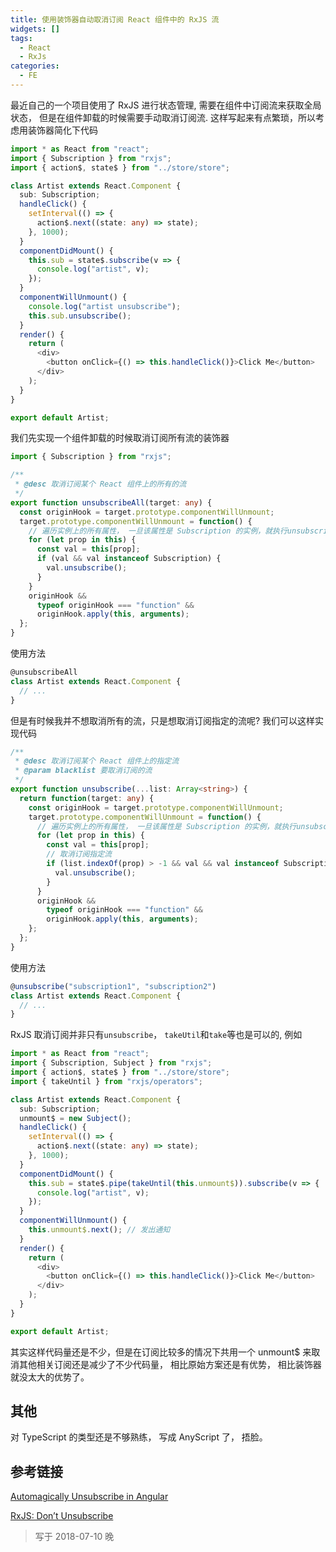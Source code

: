 ```yaml
---
title: 使用装饰器自动取消订阅 React 组件中的 RxJS 流
widgets: []
tags:
  - React
  - RxJs
categories:
  - FE
---
```


最近自己的一个项目使用了 RxJS 进行状态管理, 需要在组件中订阅流来获取全局状态， 但是在组件卸载的时候需要手动取消订阅流.
这样写起来有点繁琐，所以考虑用装饰器简化下代码

```typescript
import * as React from "react";
import { Subscription } from "rxjs";
import { action$, state$ } from "../store/store";

class Artist extends React.Component {
  sub: Subscription;
  handleClick() {
    setInterval(() => {
      action$.next((state: any) => state);
    }, 1000);
  }
  componentDidMount() {
    this.sub = state$.subscribe(v => {
      console.log("artist", v);
    });
  }
  componentWillUnmount() {
    console.log("artist unsubscribe");
    this.sub.unsubscribe();
  }
  render() {
    return (
      <div>
        <button onClick={() => this.handleClick()}>Click Me</button>
      </div>
    );
  }
}

export default Artist;
```

<!--more-->

我们先实现一个组件卸载的时候取消订阅所有流的装饰器

```typescript
import { Subscription } from "rxjs";

/**
 * @desc 取消订阅某个 React 组件上的所有的流
 */
export function unsubscribeAll(target: any) {
  const originHook = target.prototype.componentWillUnmount;
  target.prototype.componentWillUnmount = function() {
    // 遍历实例上的所有属性， 一旦该属性是 Subscription 的实例，就执行unsubscribe
    for (let prop in this) {
      const val = this[prop];
      if (val && val instanceof Subscription) {
        val.unsubscribe();
      }
    }
    originHook &&
      typeof originHook === "function" &&
      originHook.apply(this, arguments);
  };
}
```

使用方法

```typescript
@unsubscribeAll
class Artist extends React.Component {
  // ...
}
```

但是有时候我并不想取消所有的流，只是想取消订阅指定的流呢? 我们可以这样实现代码

```typescript
/**
 * @desc 取消订阅某个 React 组件上的指定流
 * @param blacklist 要取消订阅的流
 */
export function unsubscribe(...list: Array<string>) {
  return function(target: any) {
    const originHook = target.prototype.componentWillUnmount;
    target.prototype.componentWillUnmount = function() {
      // 遍历实例上的所有属性， 一旦该属性是 Subscription 的实例，就执行unsubscribe
      for (let prop in this) {
        const val = this[prop];
        // 取消订阅指定流
        if (list.indexOf(prop) > -1 && val && val instanceof Subscription) {
          val.unsubscribe();
        }
      }
      originHook &&
        typeof originHook === "function" &&
        originHook.apply(this, arguments);
    };
  };
}
```

使用方法

```typescript
@unsubscribe("subscription1", "subscription2")
class Artist extends React.Component {
  // ...
}
```

RxJS 取消订阅并非只有`unsubscribe`， `takeUtil`和`take`等也是可以的, 例如

```typescript
import * as React from "react";
import { Subscription, Subject } from "rxjs";
import { action$, state$ } from "../store/store";
import { takeUntil } from "rxjs/operators";

class Artist extends React.Component {
  sub: Subscription;
  unmount$ = new Subject();
  handleClick() {
    setInterval(() => {
      action$.next((state: any) => state);
    }, 1000);
  }
  componentDidMount() {
    this.sub = state$.pipe(takeUntil(this.unmount$)).subscribe(v => {
      console.log("artist", v);
    });
  }
  componentWillUnmount() {
    this.unmount$.next(); // 发出通知
  }
  render() {
    return (
      <div>
        <button onClick={() => this.handleClick()}>Click Me</button>
      </div>
    );
  }
}

export default Artist;
```

其实这样代码量还是不少，但是在订阅比较多的情况下共用一个 unmount$ 来取消其他相关订阅还是减少了不少代码量， 相比原始方案还是有优势， 相比装饰器就没太大的优势了。

## 其他

对 TypeScript 的类型还是不够熟练， 写成 AnyScript 了， 捂脸。

## 参考链接

[Automagically Unsubscribe in Angular](https://netbasal.com/automagically-unsubscribe-in-angular-4487e9853a88)

[RxJS: Don’t Unsubscribe](https://medium.com/@benlesh/rxjs-dont-unsubscribe-6753ed4fda87)

> 写于 2018-07-10 晚
